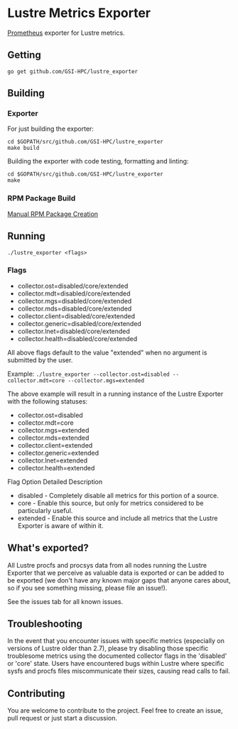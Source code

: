 # Lustre Metrics Exporter

<!-- TODO: Create an issue for both, if necessary.
[![Go Report Card](https://goreportcard.com/badge/github.com/HewlettPackard/lustre_exporter)](https://goreportcard.com/report/github.com/HewlettPackard/lustre_exporter)
[![Build Status](https://travis-ci.org/HewlettPackard/lustre_exporter.svg?branch=master)](https://travis-ci.org/HewlettPackard/lustre_exporter)
-->

[Prometheus](https://prometheus.io/) exporter for Lustre metrics.

## Getting

```
go get github.com/GSI-HPC/lustre_exporter
```

## Building

### Exporter

For just building the exporter:

```
cd $GOPATH/src/github.com/GSI-HPC/lustre_exporter
make build
```

Building the exporter with code testing, formatting and linting:

```
cd $GOPATH/src/github.com/GSI-HPC/lustre_exporter
make
```

### RPM Package Build

[Manual RPM Package Creation](rpm/README.md)

## Running

```
./lustre_exporter <flags>
```

### Flags

* collector.ost=disabled/core/extended
* collector.mdt=disabled/core/extended
* collector.mgs=disabled/core/extended
* collector.mds=disabled/core/extended
* collector.client=disabled/core/extended
* collector.generic=disabled/core/extended
* collector.lnet=disabled/core/extended
* collector.health=disabled/core/extended

All above flags default to the value "extended" when no argument is submitted by the user.

Example: `./lustre_exporter --collector.ost=disabled --collector.mdt=core --collector.mgs=extended`

The above example will result in a running instance of the Lustre Exporter with the following statuses:
* collector.ost=disabled
* collector.mdt=core
* collector.mgs=extended
* collector.mds=extended
* collector.client=extended
* collector.generic=extended
* collector.lnet=extended
* collector.health=extended

Flag Option Detailed Description

- disabled - Completely disable all metrics for this portion of a source.
- core - Enable this source, but only for metrics considered to be particularly useful.
- extended - Enable this source and include all metrics that the Lustre Exporter is aware of within it.

## What's exported?

All Lustre procfs and procsys data from all nodes running the Lustre Exporter that we perceive as valuable data is exported or can be added to be exported (we don't have any known major gaps that anyone cares about, so if you see something missing, please file an issue!).

See the issues tab for all known issues.

## Troubleshooting

In the event that you encounter issues with specific metrics (especially on versions of Lustre older than 2.7), please try disabling those specific troublesome metrics using the documented collector flags in the 'disabled' or 'core' state. Users have encountered bugs within Lustre where specific sysfs and procfs files miscommunicate their sizes, causing read calls to fail.

## Contributing

You are welcome to contribute to the project.
Feel free to create an issue, pull request or just start a discussion.
